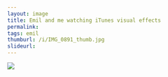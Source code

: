 ```yaml
---
layout: image
title: Emil and me watching iTunes visual effects
permalink: 
tags: emil
thumburl: /i/IMG_0891_thumb.jpg
slideurl: 
---
```


![]({{site.url}}/i/IMG_0891_thumb.jpg)
